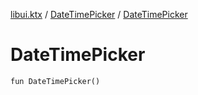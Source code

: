 [libui.ktx](../README.md) / [DateTimePicker](README.md) / [DateTimePicker](-date-time-picker.md)

# DateTimePicker

`fun DateTimePicker()`
